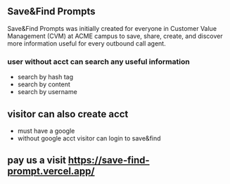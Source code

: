 
## Save&Find Prompts
Save&Find Prompts was initially created for everyone in Customer Value Management (CVM) at ACME campus to save, share, create, and discover more information useful for every outbound call agent.

### user without acct can search any useful information 
- search by hash tag
- search by content
- search by username
## visitor can also create acct 
- must have a google
- without google acct visitor can login to save&find

## pay us a visit https://save-find-prompt.vercel.app/


